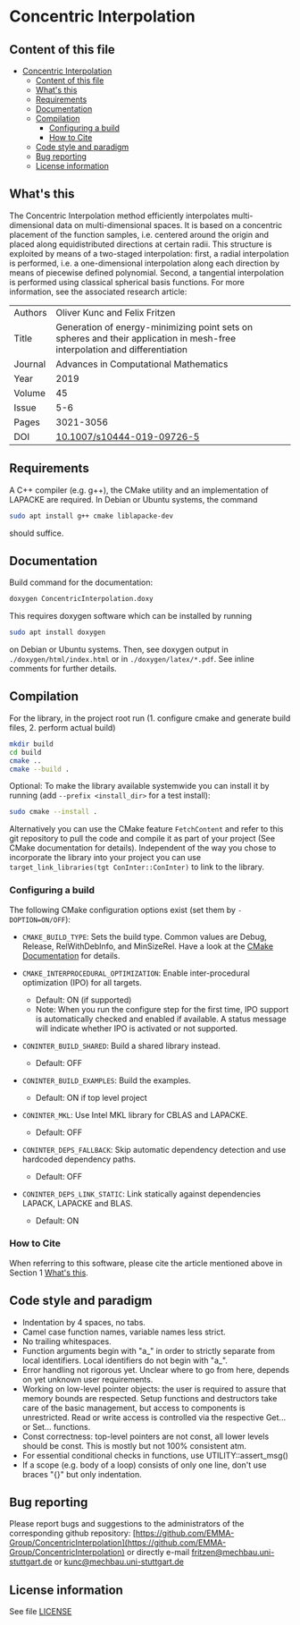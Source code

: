 # Concentric Interpolation

## Content of this file

- [Concentric Interpolation](#concentric-interpolation)
  - [Content of this file](#content-of-this-file)
  - [What's this](#whats-this)
  - [Requirements](#requirements)
  - [Documentation](#documentation)
  - [Compilation](#compilation)
    - [Configuring a build](#configuring-a-build)
    - [How to Cite](#how-to-cite)
  - [Code style and paradigm](#code-style-and-paradigm)
  - [Bug reporting](#bug-reporting)
  - [License information](#license-information)

## What's this

The Concentric Interpolation method efficiently interpolates multi-dimensional data on multi-dimensional spaces. It is based on a concentric placement of the function samples, i.e. centered around the origin and placed along equidistributed directions at certain radii. This structure is exploited by means of a two-staged interpolation: first, a radial interpolation is performed, i.e. a one-dimensional interpolation along each direction by means of piecewise defined polynomial. Second, a tangential interpolation is performed using classical spherical basis functions. For more information, see the associated research article:

|||
|---------|-------------|
| Authors | Oliver Kunc and Felix Fritzen |
| Title   | Generation of energy-minimizing point sets on spheres and their application in mesh-free interpolation and differentiation |
| Journal | Advances in Computational Mathematics |
| Year    | 2019 |
| Volume  | 45 |
| Issue   | 5-6 |
| Pages   | 3021-3056 |
| DOI     | [10.1007/s10444-019-09726-5](https://doi.org/10.1007/s10444-019-09726-5) |

## Requirements

A C++ compiler (e.g. g++), the CMake utility and an implementation of LAPACKE are required. In Debian or Ubuntu systems, the command

```bash
sudo apt install g++ cmake liblapacke-dev
```

should suffice.

## Documentation

Build command for the documentation:

```bash
doxygen ConcentricInterpolation.doxy
```

This requires doxygen software which can be installed by running

```bash
sudo apt install doxygen
```

on Debian or Ubuntu systems. Then, see doxygen output in `./doxygen/html/index.html` or in `./doxygen/latex/*.pdf`. See inline comments for further details.

## Compilation

For the library, in the project root run (1. configure cmake and generate build files, 2. perform actual build)

```bash
mkdir build
cd build
cmake ..
cmake --build .
```

Optional: To make the library available systemwide you can install it by running  (add `--prefix <install_dir>` for a test install):

```bash
sudo cmake --install .
```

Alternatively you can use the CMake feature `FetchContent` and refer to this git repository to pull the code and compile it as part of your project (See CMake documentation for details). Independent of the way you chose to incorporate the library into your project you can use `target_link_libraries(tgt ConInter::ConInter)` to link to the library.

### Configuring a build

The following CMake configuration options exist (set them by `-DOPTION=ON/OFF`):

- `CMAKE_BUILD_TYPE`: Sets the build type. Common values are Debug, Release, RelWithDebInfo, and MinSizeRel. Have a look at the [CMake Documentation](https://cmake.org/cmake/help/latest/manual/cmake-buildsystem.7.html#default-and-custom-configurations) for details.

- `CMAKE_INTERPROCEDURAL_OPTIMIZATION`: Enable inter-procedural optimization (IPO) for all targets.
  - Default: ON (if supported)
  - Note: When you run the configure step for the first time, IPO support is automatically checked and enabled if available. A status message will indicate whether IPO is activated or not supported.

- `CONINTER_BUILD_SHARED`: Build a shared library instead.
  - Default: OFF

- `CONINTER_BUILD_EXAMPLES`: Build the examples.
  - Default: ON if top level project

- `CONINTER_MKL`: Use Intel MKL library for CBLAS and LAPACKE.
  - Default: OFF

- `CONINTER_DEPS_FALLBACK`: Skip automatic dependency detection and use hardcoded dependency paths.
  - Default: OFF

- `CONINTER_DEPS_LINK_STATIC`: Link statically against dependencies LAPACK, LAPACKE and BLAS.
  - Default: ON

### How to Cite

When referring to this software, please cite the article mentioned above in Section 1 [What's this](#whats-this).

## Code style and paradigm

- Indentation by 4 spaces, no tabs.
- Camel case function names, variable names less strict.
- No trailing whitespaces.
- Function arguments begin with "a_" in order to strictly separate from local identifiers. Local identifiers do not begin with "a_".
- Error handling not rigorous yet. Unclear where to go from here, depends on yet unknown user requirements.
- Working on low-level pointer objects: the user is required to assure that memory bounds are respected. Setup functions and destructors take care of the basic management, but access to components is unrestricted. Read or write access is controlled via the respective Get... or Set... functions.
- Const correctness: top-level pointers are not const, all lower levels should be const. This is mostly but not 100% consistent atm.
- For essential conditional checks in functions, use UTILITY::assert_msg()
- If a scope (e.g. body of a loop) consists of only one line, don't use braces "{}" but only indentation.

## Bug reporting

Please report bugs and suggestions to the administrators of the corresponding github repository: [https://github.com/EMMA-Group/ConcentricInterpolation](https://github.com/EMMA-Group/ConcentricInterpolation) or directly e-mail [fritzen@mechbau.uni-stuttgart.de](mailto:fritzen@mechbau.uni-stuttgart.de) or [kunc@mechbau.uni-stuttgart.de](mailto:kunc@mechbau.uni-stuttgart.de)

## License information

See file [LICENSE](LICENSE)
